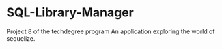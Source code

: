 # SQL-Library-Manager
Project 8 of the techdegree program
An application exploring the world of sequelize. 
